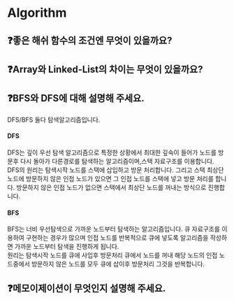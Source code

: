 # Algorithm

## ❓좋은 해쉬 함수의 조건엔 무엇이 있을까요?

## ❓Array와 Linked-List의 차이는 무엇이 있을까요?

## ❓BFS와 DFS에 대해 설명해 주세요.

DFS/BFS 둘다 탐색알고리즘입니다.

#### DFS

DFS는 깊이 우선 탐색 알고리즘으로 특정한 상황에서 최대한 깊숙이 들어가 노드를 방문후 다시 돌아가 다른경로를 탐색하는 알고리즘이며,스택 자료구조를 이용합니다.  
DFS의 원리는 탐색시작 노드를 스택에 삽입하고 방문 처리합니다. 그리고 스택 최상단 노드에 방문하지 않은 인접 노드가 있으면 그 인접 노드를 스택에 넣고 방문 처리를 합니다.
방문하지 않은 인접 노드가 없으면 스택에서 최상단 노드를 꺼내는 방식으로 진행합니다.

#### BFS

BFS는 너비 우선탐색으로 가까운 노드부터 탐색하는 알고리즘입니다. 큐 자료구조를 이용하여 구현하는 경우가 많으며 인접 노드를 반복적으로 큐에 넣도록 알고리즘을 작성하면 가까운 노드부터 탐색을 진행하게 됩니다.  
원리는 탐색시작 노드를 큐에 사입후 방문처리 큐에서 노드를 꺼내 해당 노드의 인접 노드중에서 방문하지 않은 노드를 모두 큐에 삽이후 방문처리 그것을 반복합니다.

## ❓메모이제이션이 무엇인지 설명해 주세요.
